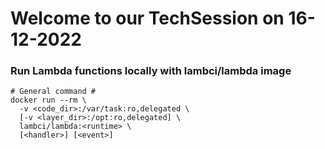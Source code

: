 # Welcome to our TechSession on 16-12-2022

### Run Lambda functions locally with lambci/lambda image
```
# General command #
docker run --rm \
  -v <code_dir>:/var/task:ro,delegated \
  [-v <layer_dir>:/opt:ro,delegated] \
  lambci/lambda:<runtime> \
  [<handler>] [<event>]
```
